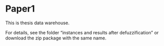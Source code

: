 # Paper1
This is thesis data warehouse.

For details, see the folder “instances and results after defuzzification” or download the zip package with the same name.
